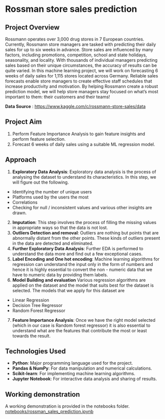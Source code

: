 # Rossman store sales prediction

## Project Overview
Rossmann operates over 3,000 drug stores in 7 European countries. Currently, Rossmann store managers are tasked with predicting their daily sales for up to six weeks in advance. Store sales are influenced by many factors, including promotions, competition, school and state holidays, seasonality, and locality. With thousands of individual managers predicting sales based on their unique circumstances, the accuracy of results can be quite varied.
In this machine learning project, we will work on forecasting 6 weeks of daily sales for 1,115 stores located across Germany. Reliable sales forecasts enable store managers to create effective staff schedules that increase productivity and motivation. By helping Rossmann create a robust prediction model, we will help store managers stay focused on what’s most important to them: their customers and their teams! 

**Data Source** : https://www.kaggle.com/c/rossmann-store-sales/data

## Project Aim
1. Perform Feature Importance Analysis to gain feature insights and perform feature selection.
2. Forecast 6 weeks of daily sales using a suitable ML regression model. 


## Approach
1. **Exploratory Data Analysis**: Exploratory data analysis is the process of analysing the dataset to understand its characteristics. In this step, we will figure out the following.
- Identifying the number of unique users
- Platforms used by the users the most
- Correlations
- Checking for null / inconsistent values and various other insights are drawn.
2. **Imputation**: This step involves the process of filling the missing values in appropriate ways so that the data is not lost.
3. **Outliers Detection and removal**: Outliers are nothing but points that are abnormally distant from the other points. These kinds of outliers present in the data are detected and eliminated.
4. **Further Exploratory Data Analysis**: Further EDA is performed to understand the data more and find out a few exceptional cases.
5. **Label Encoding and One hot encoding**: Machine learning algorithms for regression can understand the input only in the form of numbers and hence it is highly essential to convert the non - numeric data that we have to numeric data by providing them labels.
6. **Model Building and evaluation** Various regression algorithms are applied on the dataset and the model that suits best for the dataset is selected. The models that we apply for this dataset are
- Linear Regression
- Decision Tree Regressor
- Random Forest Regressor
7. **Feature Importance Analysis**: Once we have the right model selected (which in our case is Random forest regressor) it is also essential to understand what are the features that contribute the most or least towards the result. 

## Technologies Used
- **Python**: Major programming language used for the project.
- **Pandas & NumPy**: For data manipulation and numerical calculations.
- **Scikit-learn**: For implementing machine learning algorithms.
- **Jupyter Notebook**: For interactive data analysis and sharing of results.

## Working demonstration
A working demonstration is provided in the notebooks folder.
[notebooks/rossman_sales_prediction.ipynb](https://github.com/ankitskr/Store-Sales-Prediction/blob/master/notebooks/rossman_sales_prediction.ipynb)
